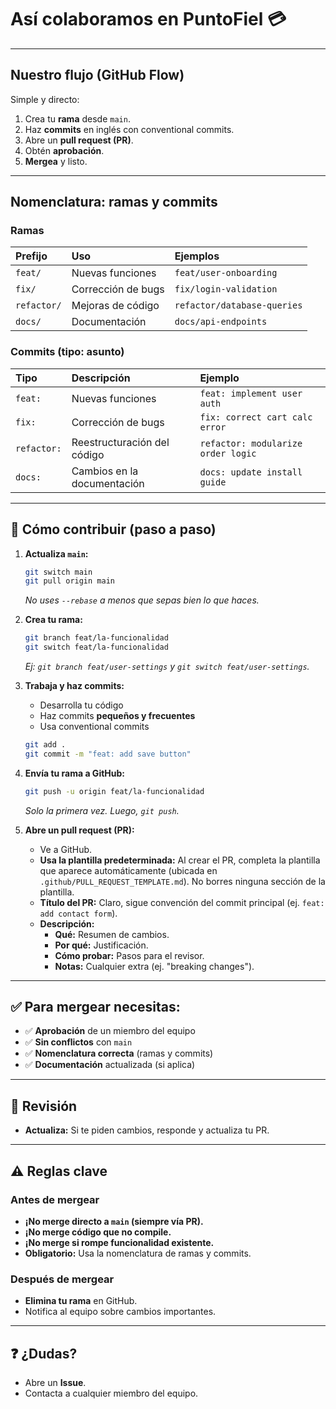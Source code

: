 # Así colaboramos en PuntoFiel 💳


---

## Nuestro flujo (GitHub Flow)

Simple y directo:

1.  Crea tu **rama** desde `main`.
2.  Haz **commits** en inglés con conventional commits.
3.  Abre un **pull request (PR)**.
4.  Obtén **aprobación**.
5.  **Mergea** y listo.

---

## Nomenclatura: ramas y commits

### Ramas

| Prefijo     | Uso                | Ejemplos                    |
| :---------- | :----------------- | :-------------------------- |
| `feat/`     | Nuevas funciones   | `feat/user-onboarding`      |
| `fix/`      | Corrección de bugs | `fix/login-validation`      |
| `refactor/` | Mejoras de código  | `refactor/database-queries` |
| `docs/`     | Documentación      | `docs/api-endpoints`        |

### Commits (tipo: asunto)

| Tipo        | Descripción                 | Ejemplo                            |
| :---------- | :-------------------------- | :--------------------------------- |
| `feat:`     | Nuevas funciones            | `feat: implement user auth`        |
| `fix:`      | Corrección de bugs          | `fix: correct cart calc error`     |
| `refactor:` | Reestructuración del código | `refactor: modularize order logic` |
| `docs:`     | Cambios en la documentación | `docs: update install guide`       |

---

## 🚀 Cómo contribuir (paso a paso)

1.  **Actualiza `main`:**

    ```bash
    git switch main
    git pull origin main
    ```

    _No uses `--rebase` a menos que sepas bien lo que haces._

2.  **Crea tu rama:**

    ```bash
    git branch feat/la-funcionalidad
    git switch feat/la-funcionalidad
    ```

    _Ej: `git branch feat/user-settings` y `git switch feat/user-settings`._

3.  **Trabaja y haz commits:**

    - Desarrolla tu código
    - Haz commits **pequeños y frecuentes**
    - Usa conventional commits

    ```bash
    git add .
    git commit -m "feat: add save button"
    ```

4.  **Envía tu rama a GitHub:**

    ```bash
    git push -u origin feat/la-funcionalidad
    ```

    _Solo la primera vez. Luego, `git push`._

5.  **Abre un pull request (PR):**
    - Ve a GitHub.
    - **Usa la plantilla predeterminada:** Al crear el PR, completa la plantilla que aparece automáticamente (ubicada en `.github/PULL_REQUEST_TEMPLATE.md`). No borres ninguna sección de la plantilla.
    - **Título del PR:** Claro, sigue convención del commit principal (ej. `feat: add contact form`).
    - **Descripción:**
      - **Qué:** Resumen de cambios.
      - **Por qué:** Justificación.
      - **Cómo probar:** Pasos para el revisor.
      - **Notas:** Cualquier extra (ej. "breaking changes").

---

## ✅ Para mergear necesitas:

- ✅ **Aprobación** de un miembro del equipo
- ✅ **Sin conflictos** con `main`
- ✅ **Nomenclatura correcta** (ramas y commits)
- ✅ **Documentación** actualizada (si aplica)

---

## 💬 Revisión

- **Actualiza:** Si te piden cambios, responde y actualiza tu PR.

---

## ⚠️ Reglas clave

### Antes de mergear

- **¡No merge directo a `main` (siempre vía PR).**
- **¡No merge código que no compile.**
- **¡No merge si rompe funcionalidad existente.**
- **Obligatorio:** Usa la nomenclatura de ramas y commits.

### Después de mergear

- **Elimina tu rama** en GitHub.
- Notifica al equipo sobre cambios importantes.

---

## ❓ ¿Dudas?

- Abre un **Issue**.
- Contacta a cualquier miembro del equipo.
